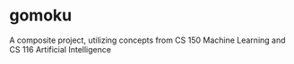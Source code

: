 # gomoku
A composite project, utilizing concepts from CS 150 Machine Learning and CS 116 Artificial Intelligence 
